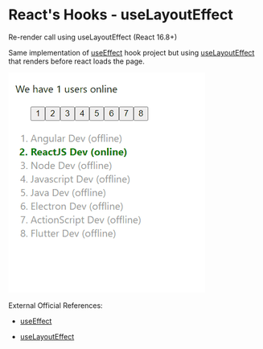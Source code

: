 <h1>React's Hooks - useLayoutEffect</h1>

Re-render call using useLayoutEffect (React 16.8+)

Same implementation of [useEffect](../react-hooks-useeffect/) hook project but using [useLayoutEffect](https://beta.reactjs.org/reference/react/useLayoutEffect) that renders before react loads the page.

![result](../doc.imgs/react-hooks-useeffect.gif "result")


External Official References:

- [useEffect](https://beta.reactjs.org/reference/react/useLayoutEffect)

- [useLayoutEffect](https://beta.reactjs.org/reference/react/useLayoutEffect)
